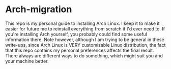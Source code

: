 # Arch-migration
This repo is my personal guide to installing Arch Linux. I keep it to make it
easier for future me to reinstall everything from scratch if I'd ever need to.
If you're installing Arch yourself, you probably could find some useful
information there. Note however, although I am trying to be general in these
write-ups, since Arch Linux is VERY customizable Linux distribution, the fact
that this repo contains my personal preferences affects the final result. There
always are different ways to do something, which might suit you and your
machine better. 
